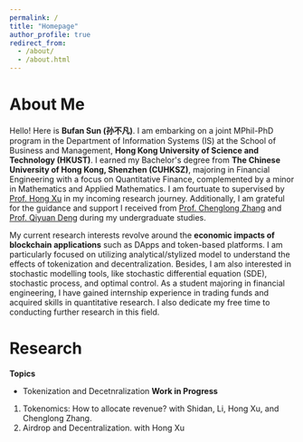 ```yaml
---
permalink: /
title: "Homepage"
author_profile: true
redirect_from: 
  - /about/
  - /about.html
---
```

About Me
=======
Hello! Here is **Bufan Sun (孙不凡)**. I am embarking on a joint MPhil-PhD program in the Department of Information Systems (IS) at the School of Business and Management, **Hong Kong University of Science and Technology (HKUST)**. I earned my Bachelor's degree from **The Chinese University of Hong Kong, Shenzhen (CUHKSZ)**, majoring in Financial Engineering with a focus on Quantitative Finance, complemented by a minor in Mathematics and Applied Mathematics. I am fourtuate to supervised by [Prof. Hong Xu](https://isom.hkust.edu.hk/faculty-and-staff/directory/hxu) in my incoming research journey. Additionally, I am grateful for the guidance and support I received from [Prof. Chenglong Zhang](https://sites.google.com/view/chenglong-zhang/home) and [Prof. Qiyuan Deng](https://qiyuan-deng.github.io/) during my undergraduate studies.

My current research interests revolve around the **economic impacts of blockchain applications** such as DApps and token-based platforms. I am particularly focused on utilizing analytical/stylized model to understand the effects of tokenization and decentralization. Besides, I am also interested in stochastic modelling tools, like stochastic differential equation (SDE), stochastic process, and optimal control. As a student majoring in financial engineering, I have gained internship experience in trading funds and acquired skills in quantitative research. I also dedicate my free time to conducting further research in this field.

Research
=======
**Topics**
* Tokenization and Decetnralization
**Work in Progress**
1. Tokenomics: How to allocate revenue? with Shidan, Li, Hong Xu, and Chenglong Zhang.
2. Airdrop and Decentralization. with Hong Xu


